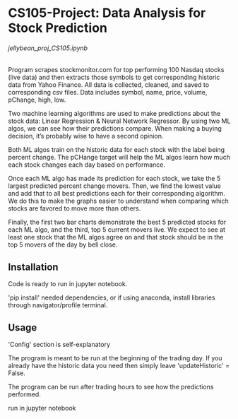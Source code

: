 # CS105-Project: Data Analysis for Stock Prediction

###### jellybean_proj_CS105.ipynb

Program scrapes stockmonitor.com for top performing 100 Nasdaq stocks (live data) 
and then extracts those symbols to get corresponding historic data from Yahoo Finance.
All data is collected, cleaned, and saved to corresponding csv files.
Data includes symbol, name, price, volume, pChange, high, low.

Two machine learning algorithms are used to make predictions about the stock data: 
Linear Regression & Neural Network Regressor. By using two ML algos, we can see how
their predictions compare. When making a buying decision, it’s probably wise to have 
a second opinion.

Both ML algos train on the historic data for each stock with the label being percent change.
The pCHange target will help the ML algos learn how much each stock changes each day based 
on performance.

Once each ML algo has made its prediction for each stock, we take the 5 largest predicted
percent change movers. Then, we find the lowest value and add that to all best predictions 
each for their corresponding algorithm. We do this to make the graphs easier to understand 
when comparing which stocks are favored to move more than others.

Finally, the first two bar charts demonstrate the best 5 predicted stocks for each ML algo, and
the third, top 5 current movers live. We expect to see at least one stock that the ML algos agree 
on and that stock should be in the top 5 movers of the day by bell close.

## Installation

Code is ready to run in jupyter notebook. 

'pip install' needed dependencies, or if using anaconda, 
install libraries through navigator/profile terminal.

## Usage

'Config' section is self-explanatory

The program is meant to be run at the beginning of the trading day.
If you already have the historic data you need then simply leave 'updateHistoric' = False.

The program can be run after trading hours to see how the predictions performed.

run in jupyter notebook

